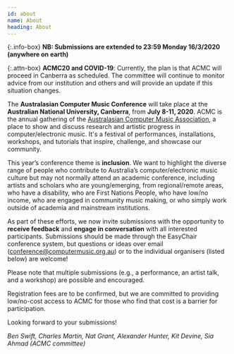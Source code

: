 ```yaml
---
id: about
name: About
heading: About
---
```


{:.info-box}
**NB: Submissions are extended to 23:59 Monday 16/3/2020 (anywhere on earth)**

{:.attn-box}
**ACMC20 and COVID-19**: Currently, the plan is that ACMC will proceed in Canberra as scheduled. The committee will continue to monitor advice from our institution and others and will provide an update if this situation changes.

The **Australasian Computer Music Conference** will take place at the
**Australian National University, Canberra**, from **July 8-11, 2020**. ACMC is
the annual gathering of the [Australasian Computer Music
Association](https://computermusic.org.au), a place to show and
discuss research and artistic progress in computer/electronic music. It's a
festival of performances, installations, workshops, and tutorials that inspire,
challenge, and showcase our community.

This year’s conference theme is **inclusion**. We want to highlight the diverse
range of people who contribute to Australia’s computer/electronic music culture
but may not normally attend an academic conference, including artists and
scholars who are young/emerging, from regional/remote areas, who have a
disability, who are First Nations People, who have low/no income, who are
engaged in community music making, or who simply work outside of academia and
mainstream institutions.

As part of these efforts, we now invite submissions with the
opportunity to **receive feedback** and **engage in conversation**
with all interested participants. Submissions should be made through
the EasyChair conference system, but questions or ideas over email
([conference@computermusic.org.au](conference@computermusic.org.au))
or to the individual organisers (listed below) are welcome!

Please note that multiple submissions (e.g., a performance, an artist
talk, and a workshop) are possible and encouraged.

Registration fees are to be confirmed, but we are committed to
providing low/no-cost access to ACMC for those who find that cost is a
barrier for participation.

Looking forward to your submissions!

_Ben Swift, Charles Martin, Nat Grant, Alexander Hunter, Kit Devine, Sia Ahmad (ACMC committee)_
